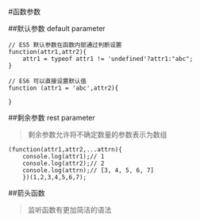 #函数参数

##默认参数 default parameter

	// ES5 默认参数在函数内部通过判断设置
	function(attr1,attr2){
		attr1 = typeof attr1 != 'undefined'?attr1:"abc";
	}

	// ES6 可以直接设置默认值
	function (attr1 = 'abc',attr2){

	}
##剩余参数 rest parameter
> 剩余参数允许将不确定数量的参数表示为数组

	(function(attr1,attr2,...attrn){
		console.log(attr1);// 1
		console.log(attr2);// 2
		console.log(attrn);// [3, 4, 5, 6, 7]
		})(1,2,3,4,5,6,7);

##箭头函数
> 监听函数有更加简洁的语法